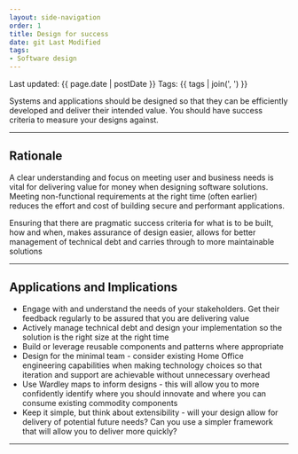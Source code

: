 ```yaml
---
layout: side-navigation
order: 1
title: Design for success
date: git Last Modified
tags:
- Software design
---
```


Last updated: {{ page.date | postDate }}
Tags: {{ tags | join(', ') }}

Systems and applications should be designed so that they can be efficiently developed and deliver their intended value. You should have success criteria to measure your designs against.

---

## Rationale

A clear understanding and focus on meeting user and business needs is vital for delivering value for money when designing software solutions. Meeting non-functional requirements at the right time (often earlier) reduces the effort and cost of building secure and performant applications.

Ensuring that there are pragmatic success criteria for what is to be built, how and when, makes assurance of design easier, allows for better management of technical debt and carries through to more maintainable solutions

---

## Applications and Implications

- Engage with and understand the needs of your stakeholders. Get their feedback regularly to be assured that you are delivering value
- Actively manage technical debt and design your implementation so the solution is the right size at the right time
- Build or leverage reusable components and patterns where appropriate
- Design for the minimal team - consider existing Home Office engineering capabilities when making technology choices so that iteration and support are achievable without unnecessary overhead
- Use Wardley maps to inform designs - this will allow you to more confidently identify where you should innovate and where you can consume existing commodity components
- Keep it simple, but think about extensibility - will your design allow for delivery of potential future needs? Can you use a simpler framework that will allow you to deliver more quickly?

---
